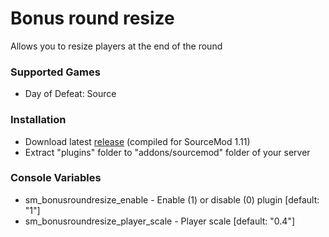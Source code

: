 # Bonus round resize

Allows you to resize players at the end of the round

### Supported Games

* Day of Defeat: Source

### Installation

* Download latest [release](https://github.com/dronelektron/bonus-round-resize/releases) (compiled for SourceMod 1.11)
* Extract "plugins" folder to "addons/sourcemod" folder of your server

### Console Variables

* sm_bonusroundresize_enable - Enable (1) or disable (0) plugin [default: "1"]
* sm_bonusroundresize_player_scale - Player scale [default: "0.4"]
